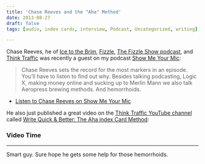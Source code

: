 ```yaml
---
title: 'Chase Reeves and the "Aha" Method'
date: 2013-08-27
draft: false
tags: [audio, index cards, interview, Podcast, Uncategorized, writing]

---
```


Chase Reeves, he of [Ice to the Brim](http://icetothebrim.com), [Fizzle](http://fizzle.co), [The Fizzle Show podcast](http://thinktraffic.net/fizzleshow), and [Think Traffic](http://thinktraffic.net) was recently a guest on my podcast [Show Me Your Mic](http://www.ssktn.com/category/smym/):

> Chase Reeves sets the record for the most markers in an episode. You’ll have to listen to find out why. Besides talking podcasting, Logic X, making money online and sucking up to Merlin Mann we also talk Aeropress brewing methods. And hemorrhoids.

*   [Listen to Chase Reeves on Show Me Your Mic](http://www.ssktn.com/smym/chase-reeves/)

He also just published a great video on the [Think Traffic YouTube channel](http://www.youtube.com/user/ThinkTrafficVideos) called [Write Quick & Better: The Aha index Card Method](http://youtu.be/N6ptU71EMvw):

### Video Time

* * *

Smart guy. Sure hope he gets some help for those hemorrhoids.